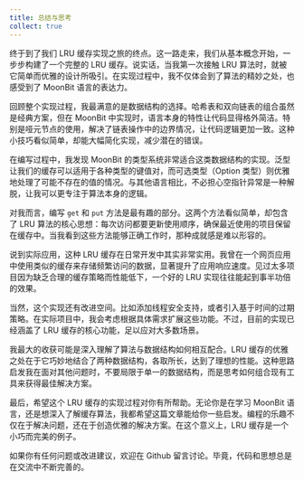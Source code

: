 ```yaml
---
title: 总结与思考
collect: true
---
```


终于到了我们 LRU 缓存实现之旅的终点。这一路走来，我们从基本概念开始，一步步构建了一个完整的 LRU 缓存。说实话，当我第一次接触 LRU 算法时，就被它简单而优雅的设计所吸引。在实现过程中，我不仅体会到了算法的精妙之处，也感受到了 MoonBit 语言的表达力。

回顾整个实现过程，我最满意的是数据结构的选择。哈希表和双向链表的组合虽然是经典方案，但在 MoonBit 中实现时，语言本身的特性让代码显得格外简洁。特别是哑元节点的使用，解决了链表操作中的边界情况，让代码逻辑更加一致。这种小技巧看似简单，却能大幅简化实现，减少潜在的错误。

在编写过程中，我发现 MoonBit 的类型系统非常适合这类数据结构的实现。泛型让我们的缓存可以适用于各种类型的键值对，而可选类型（Option 类型）则优雅地处理了可能不存在的值的情况。与其他语言相比，不必担心空指针异常是一种解脱，让我可以更专注于算法本身的逻辑。

对我而言，编写 `get` 和 `put` 方法是最有趣的部分。这两个方法看似简单，却包含了 LRU 算法的核心思想：每次访问都要更新使用顺序，确保最近使用的项目保留在缓存中。当我看到这些方法能够正确工作时，那种成就感是难以形容的。

说到实际应用，这种 LRU 缓存在日常开发中其实非常实用。我曾在一个网页应用中使用类似的缓存来存储频繁访问的数据，显著提升了应用响应速度。见过太多项目因为缺乏合理的缓存策略而性能低下，一个好的 LRU 实现往往能起到事半功倍的效果。

当然，这个实现还有改进空间。比如添加线程安全支持，或者引入基于时间的过期策略。在实际项目中，我会考虑根据具体需求扩展这些功能。不过，目前的实现已经涵盖了 LRU 缓存的核心功能，足以应对大多数场景。

我最大的收获可能是深入理解了算法与数据结构如何相互配合。LRU 缓存的优雅之处在于它巧妙地结合了两种数据结构，各取所长，达到了理想的性能。这种思路启发我在面对其他问题时，不要局限于单一的数据结构，而是思考如何组合现有工具来获得最佳解决方案。

最后，希望这个 LRU 缓存的实现过程对你有所帮助。无论你是在学习 MoonBit 语言，还是想深入了解缓存算法，我都希望这篇文章能给你一些启发。编程的乐趣不仅在于解决问题，还在于创造优雅的解决方案。在这个意义上，LRU 缓存是一个小巧而完美的例子。

如果你有任何问题或改进建议，欢迎在 Github 留言讨论。毕竟，代码和思想总是在交流中不断完善的。